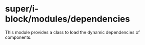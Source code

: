 # super/i-block/modules/dependencies

This module provides a class to load the dynamic dependencies of components.
